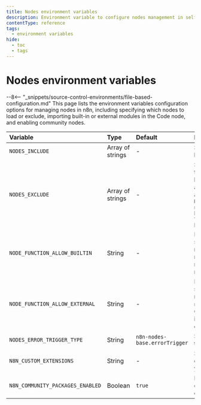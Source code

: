 ```yaml
---
title: Nodes environment variables
description: Environment variable to configure nodes management in self-hosted n8n instance. 
contentType: reference
tags:
  - environment variables
hide:
  - toc
  - tags
---
```


# Nodes environment variables

--8<-- "_snippets/source-control-environments/file-based-configuration.md"
This page lists the environment variables configuration options for managing nodes in n8n, including specifying which nodes to load or exclude, importing built-in or external modules in the Code node, and enabling community nodes. 

| Variable | Type  | Default  | Description |
| :------- | :---- | :------- | :---------- |
| `NODES_INCLUDE` | Array of strings | - | Specify which nodes to load. |
| `NODES_EXCLUDE` | Array of strings | - | Specify which nodes not to load. For example, to block nodes that can be a security risk if users aren't trustworthy: `NODES_EXCLUDE: "[\"n8n-nodes-base.executeCommand\", \"n8n-nodes-base.filesreadwrite\"]"` |
| `NODE_FUNCTION_ALLOW_BUILTIN` | String | - | Permit users to import specific built-in modules in the Code node. Use * to allow all. n8n disables importing modules by default. |
| `NODE_FUNCTION_ALLOW_EXTERNAL` | String | - | Permit users to import specific external modules (from `n8n/node_modules`) in the Code node. n8n disables importing modules by default. |
| `NODES_ERROR_TRIGGER_TYPE` | String | `n8n-nodes-base.errorTrigger` | Specify which node type to use as Error Trigger. |
| `N8N_CUSTOM_EXTENSIONS` | String | - | Specify the path to directories containing your custom nodes. |
| `N8N_COMMUNITY_PACKAGES_ENABLED` | Boolean | `true` | Enables (true) or disables (false) community nodes. |
